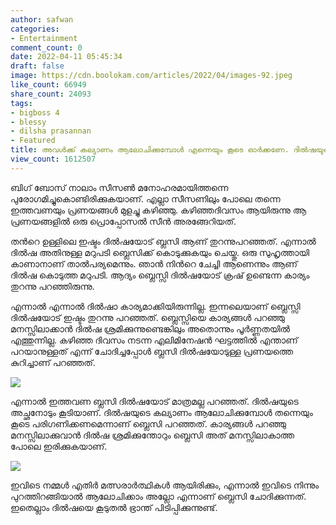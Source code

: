 ```yaml
---
author: safwan
categories:
- Entertainment
comment_count: 0
date: 2022-04-11 05:45:34
draft: false
image: https://cdn.boolokam.com/articles/2022/04/images-92.jpeg
like_count: 66949
share_count: 24093
tags:
- bigboss 4
- blessy
- dilsha prasannan
- Featured
title: അവൾക്ക് കല്യാണം ആലോചിക്കുമ്പോൾ എന്നെയും കൂടെ ഓർക്കണേ. ദിൽഷയുടെ അച്ഛനോട് ബ്ലെസ്സി.
view_count: 1612507
---
```


ബിഗ് ബോസ് നാലാം സീസൺ മനോഹരമായിത്തന്നെ പുരോഗമിച്ചുകൊണ്ടിരിക്കുകയാണ്. എല്ലാ സീസണിലും പോലെ തന്നെ ഇത്തവണയും പ്രണയങ്ങൾ മുളച്ചു കഴിഞ്ഞു. കഴിഞ്ഞദിവസം ആയിരുന്നു ആ പ്രണയങ്ങളിൽ ഒരു പ്രൊപ്പോസൽ സീൻ അരങ്ങേറിയത്.

തൻറെ ഉള്ളിലെ ഇഷ്ടം ദിൽഷയോട് ബ്ലസി ആണ് തുറന്നുപറഞ്ഞത്. എന്നാൽ ദിൽഷ അതിനുള്ള മറുപടി ബ്ലെസിക്ക് കൊടുക്കുകയും ചെയ്തു. ഒരു സുഹൃത്തായി കാണാനാണ് താൽപര്യമെന്നും. ഞാൻ നിൻറെ ചേച്ചി ആണെന്നും ആണ് ദിൽഷ കൊടുത്ത മറുപടി. ആദ്യം ബ്ലെസ്സി ദിൽഷയോട് ക്രഷ് ഉണ്ടെന്ന കാര്യം തുറന്നു പറഞ്ഞിരുന്നു.

എന്നാൽ എന്നാൽ ദിൽഷാ കാര്യമാക്കിയിരുന്നില്ല. ഇന്നലെയാണ് ബ്ലെസ്സി ദിൽഷയോട് ഇഷ്ടം തുറന്നു പറഞ്ഞത്. ബ്ലെസ്സിയെ കാര്യങ്ങൾ പറഞ്ഞു മനസ്സിലാക്കാൻ ദിൽഷ ശ്രമിക്കുന്നുണ്ടെങ്കിലും അതൊന്നും പൂർണ്ണതയിൽ എത്തുന്നില്ല. കഴിഞ്ഞ ദിവസം നടന്ന എലിമിനേഷൻ ഘട്ടത്തിൽ എന്താണ് പറയാനുള്ളത് എന്ന് ചോദിച്ചപ്പോൾ ബ്ലസി ദിൽഷയോടുള്ള പ്രണയത്തെ കുറിച്ചാണ് പറഞ്ഞത്.

![](https://cdn.boolokam.com/articles/2022/04/images-92.jpeg)

എന്നാൽ ഇത്തവണ ബ്ലസി ദിൽഷയോട് മാത്രമല്ല പറഞ്ഞത്. ദിൽഷയുടെ അച്ഛനോടും കൂടിയാണ്. ദിൽഷയുടെ കല്യാണം ആലോചിക്കുമ്പോൾ തന്നെയും കൂടെ പരിഗണിക്കണമെന്നാണ് ബ്ലെസി പറഞ്ഞത്. കാര്യങ്ങൾ പറഞ്ഞു മനസ്സിലാക്കുവാൻ ദിൽഷ ശ്രമിക്കുന്തോറും ബ്ലെസി അത് മനസ്സിലാകാത്ത പോലെ ഇരിക്കുകയാണ്.

![](https://cdn.boolokam.com/articles/2022/04/images-91.jpeg)

ഇവിടെ നമ്മൾ എതിർ മത്സരാർത്ഥികൾ ആയിരിക്കും, എന്നാൽ ഇവിടെ നിന്നും പുറത്തിറങ്ങിയാൽ ആലോചിക്കാം അല്ലോ എന്നാണ് ബ്ലെസി ചോദിക്കുന്നത്. ഇതെല്ലാം ദിൽഷയെ കൂടുതൽ ഭ്രാന്ത് പിടിപ്പിക്കുന്നുണ്ട്.